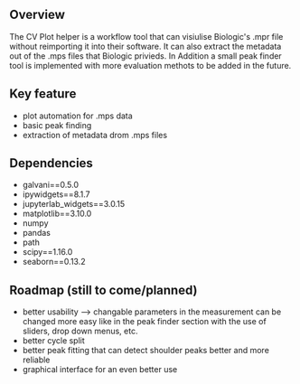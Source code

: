 ## Overview
The CV Plot helper is a workflow tool that can visiulise Biologic's .mpr file without reimporting it into their software. It can also extract the metadata out of the .mps files that Biologic privieds. In Addition a small peak finder tool is implemented with more evaluation methots to be added in the future.


## Key feature
- plot automation for .mps data
- basic peak finding
- extraction of metadata drom .mps files


## Dependencies
- galvani==0.5.0
- ipywidgets==8.1.7
- jupyterlab_widgets==3.0.15
- matplotlib==3.10.0
- numpy 
- pandas 
- path
- scipy==1.16.0
- seaborn==0.13.2


## Roadmap (still to come/planned)
- better usability --> changable parameters in the measurement can be changed more easy like in the peak finder section with the use of sliders, drop down menus, etc.
- better cycle split
- better peak fitting that can detect shoulder peaks better and more reliable
- graphical interface for an even better use
